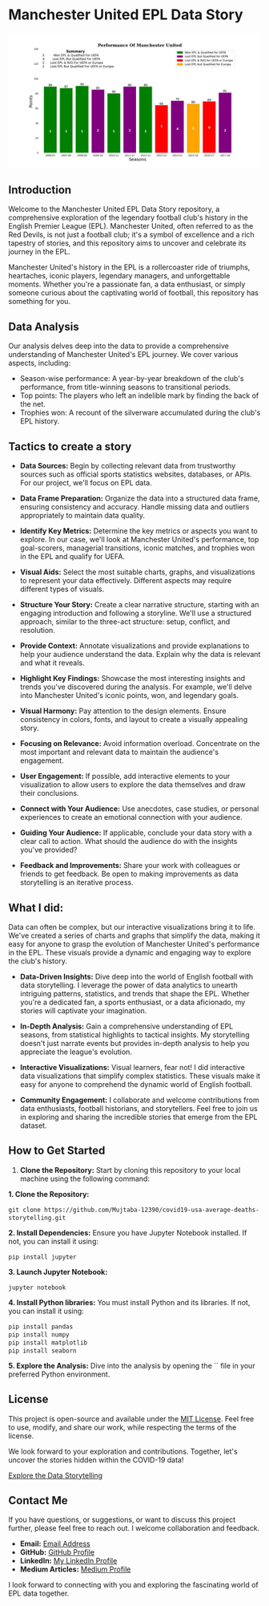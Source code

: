 # Manchester United EPL Data Story

![Manchester United](https://github.com/Mujtaba-12390/EPL-Data-Tales/blob/main/Final%20Result.jpg)

## Introduction

Welcome to the Manchester United EPL Data Story repository, a comprehensive exploration of the legendary football club's history in the English Premier League (EPL). Manchester United, often referred to as the Red Devils, is not just a football club; it's a symbol of excellence and a rich tapestry of stories, and this repository aims to uncover and celebrate its journey in the EPL.

Manchester United's history in the EPL is a rollercoaster ride of triumphs, heartaches, iconic players, legendary managers, and unforgettable moments. Whether you're a passionate fan, a data enthusiast, or simply someone curious about the captivating world of football, this repository has something for you.

## Data Analysis

Our analysis delves deep into the data to provide a comprehensive understanding of Manchester United's EPL journey. We cover various aspects, including:

- Season-wise performance: A year-by-year breakdown of the club's performance, from title-winning seasons to transitional periods.
- Top points: The players who left an indelible mark by finding the back of the net.
- Trophies won: A recount of the silverware accumulated during the club's EPL history.

## Tactics to create a story

- **Data Sources:** Begin by collecting relevant data from trustworthy sources such as official sports statistics websites, databases, or APIs. For our project, we'll focus on EPL data.

- **Data Frame Preparation:** Organize the data into a structured data frame, ensuring consistency and accuracy. Handle missing data and outliers appropriately to maintain data quality.

- **Identify Key Metrics:** Determine the key metrics or aspects you want to explore. In our case, we'll look at Manchester United's performance, top goal-scorers, managerial transitions, iconic matches, and trophies won in the EPL and qualify for UEFA.

- **Visual Aids:** Select the most suitable charts, graphs, and visualizations to represent your data effectively. Different aspects may require different types of visuals.

- **Structure Your Story:** Create a clear narrative structure, starting with an engaging introduction and following a storyline. We'll use a structured approach, similar to the three-act structure: setup, conflict, and resolution.

- **Provide Context:** Annotate visualizations and provide explanations to help your audience understand the data. Explain why the data is relevant and what it reveals.

- **Highlight Key Findings:** Showcase the most interesting insights and trends you've discovered during the analysis. For example, we'll delve into Manchester United's iconic points, won, and legendary goals.
  
- **Visual Harmony:** Pay attention to the design elements. Ensure consistency in colors, fonts, and layout to create a visually appealing story.

- **Focusing on Relevance:** Avoid information overload. Concentrate on the most important and relevant data to maintain the audience's engagement.

- **User Engagement:** If possible, add interactive elements to your visualization to allow users to explore the data themselves and draw their conclusions.

- **Connect with Your Audience:** Use anecdotes, case studies, or personal experiences to create an emotional connection with your audience.

- **Guiding Your Audience:** If applicable, conclude your data story with a clear call to action. What should the audience do with the insights you've provided?

- **Feedback and Improvements:** Share your work with colleagues or friends to get feedback. Be open to making improvements as data storytelling is an iterative process.

## What I did:

Data can often be complex, but our interactive visualizations bring it to life. We've created a series of charts and graphs that simplify the data, making it easy for anyone to grasp the evolution of Manchester United's performance in the EPL. These visuals provide a dynamic and engaging way to explore the club's history.

- **Data-Driven Insights:** Dive deep into the world of English football with data storytelling. I leverage the power of data analytics to unearth intriguing patterns, statistics, and trends that shape the EPL. Whether you're a dedicated fan, a sports enthusiast, or a data aficionado, my stories will captivate your imagination.
  
- **In-Depth Analysis:** Gain a comprehensive understanding of EPL seasons, from statistical highlights to tactical insights. My storytelling doesn't just narrate events but provides in-depth analysis to help you appreciate the league's evolution.
  
- **Interactive Visualizations:** Visual learners, fear not! I did interactive data visualizations that simplify complex statistics. These visuals make it easy for anyone to comprehend the dynamic world of English football.
  
- **Community Engagement:** I collaborate and welcome contributions from data enthusiasts, football historians, and storytellers. Feel free to join us in exploring and sharing the incredible stories that emerge from the EPL dataset.

## How to Get Started

1. **Clone the Repository:** Start by cloning this repository to your local machine using the following command:

**1. Clone the Repository:**
```
git clone https://github.com/Mujtaba-12390/covid19-usa-average-deaths-storytelling.git
```
**2. Install Dependencies:**
Ensure you have Jupyter Notebook installed. If not, you can install it using:
```
pip install jupyter
```
**3. Launch Jupyter Notebook:**
```
jupyter notebook
```
**4. Install Python libraries:**
You must install Python and its libraries. If not, you can install it using:
```
pip install pandas
pip install numpy
pip install matplotlib
pip install seaborn
```

 **5. Explore the Analysis:** Dive into the analysis by opening the `` file in your preferred Python environment.

## License

This project is open-source and available under the [MIT License](https://github.com/Mujtaba-12390/EPL-Data-Tales/blob/main/LICENSE). Feel free to use, modify, and share our work, while respecting the terms of the license.

We look forward to your exploration and contributions. Together, let's uncover the stories hidden within the COVID-19 data!

[Explore the Data Storytelling](https://github.com/Mujtaba-12390/EPL-Data-Tales/)

## Contact Me

If you have questions, or suggestions, or want to discuss this project further, please feel free to reach out. I welcome collaboration and feedback.

- **Email:** [Email Address](mailto:technicalmujtabaraza@gmail.com)
- **GitHub:** [GitHub Profile](https://github.com/Mujtaba-12390/)
- **LinkedIn:** [My LinkedIn Profile](https://www.linkedin.com/in/muhammad-mujtaba-raza/)
- **Medium Articles:** [Medium Profile](https://medium.com/@mujtabaraza09321)

I look forward to connecting with you and exploring the fascinating world of EPL data together.
